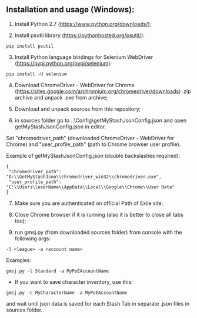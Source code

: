 ## Installation and usage (Windows):

1. Install Python 2.7 (https://www.python.org/downloads/);

2. Install psutil library (https://pythonhosted.org/psutil/):
```
pip install psutil
```

3. Install Python language bindings for Selenium WebDriver (https://pypi.python.org/pypi/selenium):
```
pip install -U selenium
```

4. Download ChromeDriver - WebDriver for Chrome (https://sites.google.com/a/chromium.org/chromedriver/downloads) .zip archive and unpack .exe from archive;

5. Download and unpack sources from this repository;

6. in sources folder go to ..\Config\getMyStashJsonConfig.json and open getMyStashJsonConfig.json in editor.

 Set "chromedriver_path" (downloaded ChromeDriver - WebDriver for Chrome) and "user_profile_path" (path to Chrome browser user profile).

 Example of getMyStashJsonConfig.json (double backslashes required):
 ```
 {
  "chromedriver_path": "D:\\GetMyStashJson\\chromedriver_win32\\chromedriver.exe",
  "user_profile_path": "C:\\Users\\userName\\AppData\\Local\\Google\\Chrome\\User Data"
}
```

7. Make sure you are authenticated on official Path of Exile site;

8. Close Chrome browser if it is running (also it is better to close all tabs too);

9. run gmsj.py (from downloaded sources folder) from console with the following args:
```
-l <league> -a <account name>
```

Examples:
```
gmsj.py -l Standard -a MyPoEAccountName
```
- If you want to save character inventory, use this:
```
gmsj.py -c MyCharacterName -a MyPoEAccountName 
```
and wait until json data is saved for each Stash Tab in separate .json files in sources folder.
